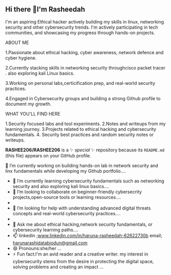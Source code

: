 ## Hi there 👋I'm Rasheedah
I'm an aspiring Ethical hacker actively building my skills in linux, networking security and other cybersecurity trends. I'm actively participating in tech communities, and showcasing my progress through hands-on projects.

ABOUT ME

1.Passionate about ethical hacking, cyber awareness, network defence and cyber hygiene.

2.Currently stacking skills in networking security throughcisco packet tracer . also exploring kali Linux  basics.

3.Working on personal labs,certicification prep, and real-world security practices.

4.Engaged in Cybersecurity groups and building a strong Github profile to document my growth.

WHAT YOU'LL FIND HERE


1.Security focused labs and tool experiments.
2.Notes and writeups from my learning journey.
3.Projects related to ethical hacking and cybersecurity fundamentals.
4. Security best practices and random security notes or writeups.

**RASHEE206/RASHEE206** is a ✨ _special_ ✨ repository because its `README.md` (this file) appears on your GitHub profile.

 🔭 I’m currently working on building hands-on lab in network security and linx fundamentals while developing my Github portfolio....
 
- 🌱 I’m currently learning cybersecurity fundamentals such as networking security and also exploring kali linux basics....
- 👯 I’m looking to collaborate on beginner-friendly cybersecrity projects,open-source tools or learning resources....
- 
- 🤔 I’m looking for help with understanding advanced digital threats concepts and real-world cybersecurity practices....
- 
- 💬 Ask me about ethical hacking,network security fundamentals, or cybersecurity learning paths....
- 📫 linkedin ;www.linkedin.com/in/haruna-rasheedah-62622730b
email; harunarashidatabiodun@gmail.com 
- 😄 Pronouns:she/her ...
- ⚡ Fun fact:I'm an avid reader and a creative writer. my interest in cybersecurity stems from the desire in protecting the digital space, solving problems and creating an impact ...
  
